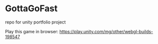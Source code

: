 # GottaGoFast
repo for unity portfolio project

Play this game in browser: https://play.unity.com/mg/other/webgl-builds-198547
